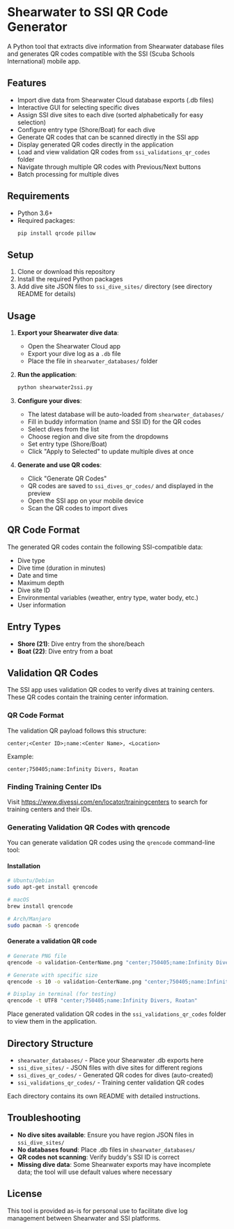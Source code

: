 # Shearwater to SSI QR Code Generator

A Python tool that extracts dive information from Shearwater database files and generates QR codes compatible with the SSI (Scuba Schools International) mobile app.

## Features

- Import dive data from Shearwater Cloud database exports (.db files)
- Interactive GUI for selecting specific dives
- Assign SSI dive sites to each dive (sorted alphabetically for easy selection)
- Configure entry type (Shore/Boat) for each dive
- Generate QR codes that can be scanned directly in the SSI app
- Display generated QR codes directly in the application
- Load and view validation QR codes from `ssi_validations_qr_codes` folder
- Navigate through multiple QR codes with Previous/Next buttons
- Batch processing for multiple dives

## Requirements

- Python 3.6+
- Required packages:
  ```bash
  pip install qrcode pillow
  ```

## Setup

1. Clone or download this repository
2. Install the required Python packages
3. Add dive site JSON files to `ssi_dive_sites/` directory (see directory README for details)

## Usage

1. **Export your Shearwater dive data**:
   - Open the Shearwater Cloud app
   - Export your dive log as a `.db` file
   - Place the file in `shearwater_databases/` folder

2. **Run the application**:
   ```bash
   python shearwater2ssi.py
   ```

3. **Configure your dives**:
   - The latest database will be auto-loaded from `shearwater_databases/`
   - Fill in buddy information (name and SSI ID) for the QR codes
   - Select dives from the list
   - Choose region and dive site from the dropdowns
   - Set entry type (Shore/Boat)
   - Click "Apply to Selected" to update multiple dives at once

4. **Generate and use QR codes**:
   - Click "Generate QR Codes"
   - QR codes are saved to `ssi_dives_qr_codes/` and displayed in the preview
   - Open the SSI app on your mobile device
   - Scan the QR codes to import dives

## QR Code Format

The generated QR codes contain the following SSI-compatible data:
- Dive type
- Dive time (duration in minutes)
- Date and time
- Maximum depth
- Dive site ID
- Environmental variables (weather, entry type, water body, etc.)
- User information

## Entry Types

- **Shore (21)**: Dive entry from the shore/beach
- **Boat (22)**: Dive entry from a boat

## Validation QR Codes

The SSI app uses validation QR codes to verify dives at training centers. These QR codes contain the training center information.

### QR Code Format

The validation QR payload follows this structure:
```
center;<Center ID>;name:<Center Name>, <Location>
```

Example:
```
center;750405;name:Infinity Divers, Roatan
```

### Finding Training Center IDs

Visit https://www.divessi.com/en/locator/trainingcenters to search for training centers and their IDs.

### Generating Validation QR Codes with qrencode

You can generate validation QR codes using the `qrencode` command-line tool:

#### Installation
```bash
# Ubuntu/Debian
sudo apt-get install qrencode

# macOS
brew install qrencode

# Arch/Manjaro
sudo pacman -S qrencode
```

#### Generate a validation QR code
```bash
# Generate PNG file
qrencode -o validation-CenterName.png "center;750405;name:Infinity Divers, Roatan"

# Generate with specific size
qrencode -s 10 -o validation-CenterName.png "center;750405;name:Infinity Divers, Roatan"

# Display in terminal (for testing)
qrencode -t UTF8 "center;750405;name:Infinity Divers, Roatan"
```

Place generated validation QR codes in the `ssi_validations_qr_codes` folder to view them in the application.

## Directory Structure

- `shearwater_databases/` - Place your Shearwater .db exports here
- `ssi_dive_sites/` - JSON files with dive sites for different regions
- `ssi_dives_qr_codes/` - Generated QR codes for dives (auto-created)
- `ssi_validations_qr_codes/` - Training center validation QR codes

Each directory contains its own README with detailed instructions.

## Troubleshooting

- **No dive sites available**: Ensure you have region JSON files in `ssi_dive_sites/`
- **No databases found**: Place .db files in `shearwater_databases/`
- **QR codes not scanning**: Verify buddy's SSI ID is correct
- **Missing dive data**: Some Shearwater exports may have incomplete data; the tool will use default values where necessary

## License

This tool is provided as-is for personal use to facilitate dive log management between Shearwater and SSI platforms.